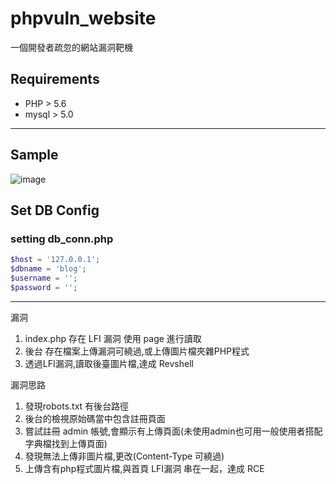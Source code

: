 # phpvuln_website
一個開發者疏忽的網站漏洞靶機


## Requirements

* PHP > 5.6
* mysql > 5.0

--- 


## Sample

![image](https://github.com/dyeat/phpvuln_website/assets/7974325/2270806f-2f03-43b1-96a7-1428e847be5d)

## Set DB Config 

###  setting db_conn.php

``` php
$host = '127.0.0.1';   
$dbname = 'blog';		
$username = '';	
$password = '';			
```

---

漏洞
1. index.php 存在 LFI 漏洞 使用 page 進行讀取
2. 後台 存在檔案上傳漏洞可繞過,或上傳圖片檔夾雜PHP程式
3. 透過LFI漏洞,讀取後臺圖片檔,達成 Revshell

漏洞思路
1. 發現robots.txt 有後台路徑
2. 後台的檢視原始碼當中包含註冊頁面
3. 嘗試註冊 admin 帳號,會顯示有上傳頁面(未使用admin也可用一般使用者搭配字典檔找到上傳頁面)
4. 發現無法上傳非圖片檔,更改(Content-Type 可繞過) 
5. 上傳含有php程式圖片檔,與首頁 LFI漏洞 串在一起，達成 RCE